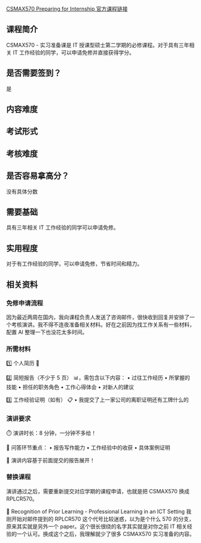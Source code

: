 [CSMAX570 Preparing for Internship 官方课程链接](https://www.waikato.ac.nz/study/papers/csmax570/2025/)

## 课程简介

CSMAX570 - 实习准备课是 IT 授课型硕士第二学期的必修课程。对于具有三年相关 IT 工作经验的同学，可以申请免修并直接获得学分。

## 是否需要签到？

是

## 内容难度



## 考试形式



## 考核难度



## 是否容易拿高分？

没有具体分数

## 需要基础

具有三年相关 IT 工作经验的同学可以申请免修。

## 实用程度

对于有工作经验的同学，可以申请免修，节省时间和精力。

## 相关资料

### 免修申请流程

因为最近两周在国内，我向课程负责人发送了咨询邮件，很快收到回复并安排了一个考核演讲。我不得不连夜准备相关材料。好在之前因为找工作关系有一些材料，配置 AI 整理一下也没花太多时间。

### 所需材料

1️⃣ 个人简历 📄

2️⃣ 简短报告（不少于 5 页） 📊，需包含以下内容：
• 过往工作经历
• 所掌握的技能
• 担任的职务角色
• 工作心得体会
• 对新人的建议

3️⃣ 工作经验证明（如有） 📋
• 我提交了上一家公司的离职证明还有工牌什么的

### 演讲要求

⏱️ 演讲时长：8 分钟，一分钟不多给！

💬 问答环节重点：
• 报告写作能力
• 工作经验中的收获
• 具体案例证明

📢 演讲内容基于前面提交的报告展开！

### 替换课程

演讲通过之后，需要重新提交对应学期的课程申请，也就是把 CSMAX570 换成 RPLCR570。

📖 Recognition of Prior Learning - Professional Learning in an ICT Setting
我刚开始对邮件提到的 RPLCR570 这个代号比较迷惑，以为是个什么 570 的分支，原来其实就是另外一个 paper。这个很长很绕的名字其实就是对你之前 IT 相关经验的一个认可。换成这个之后，我理解就少了很多 CSMAX570 实习准备的内容。 